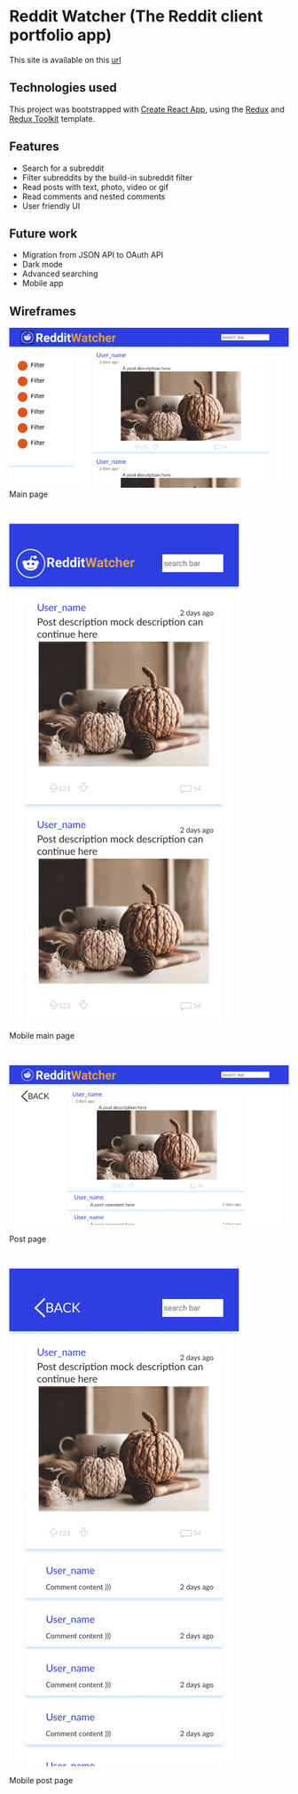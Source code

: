 # Reddit Watcher (The Reddit client portfolio app)

This site is available on this [url](https://redditwatcher.netlify.app)

## Technologies used

This project was bootstrapped with [Create React App](https://github.com/facebook/create-react-app), using the [Redux](https://redux.js.org/) and [Redux Toolkit](https://redux-toolkit.js.org/) template.

## Features

- Search for a subreddit
- Filter subreddits by the build-in subreddit filter
- Read posts with text, photo, video or gif
- Read comments and nested comments
- User friendly UI

## Future work

- Migration from JSON API to OAuth API
- Dark mode
- Advanced searching
- Mobile app

## Wireframes

![Main page](./src/assets/wireframes/MainPage.png)
Main page
&ensp;

&ensp;

![Main page](./src/assets/wireframes/MobileMainPage.png)

Mobile main page
&ensp;

&ensp;

![Main page](./src/assets/wireframes/PostPage.png)

Post page
&ensp;

&ensp;

![Main page](./src/assets/wireframes/MobilePostPage.png)

Mobile post page
